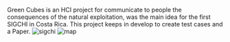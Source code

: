 Green Cubes is an HCI project for communicate to people the consequences of the natural exploitation, was the main idea for the first SIGCHI in Costa Rica. This project keeps in develop to create test cases and a Paper.
![sigchi](https://github.com/diegoTech14/GreenCubes/assets/85724318/30c106db-597f-477c-b56b-2c985fa5044c)
![map](https://github.com/diegoTech14/GreenCubes/assets/85724318/4ee42706-28d7-4b4d-a0df-aba82131c53c)

